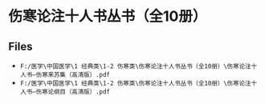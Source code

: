 # 伤寒论注十人书丛书（全10册）

## Files

- `F:/医学\中国医学\1 经典类\1-2 伤寒类\伤寒论注十人书丛书（全10册）\伤寒论注十人书—伤寒来苏集（高清版）.pdf`
- `F:/医学\中国医学\1 经典类\1-2 伤寒类\伤寒论注十人书丛书（全10册）\伤寒论注十人书—伤寒论纲目（高清版）.pdf`
